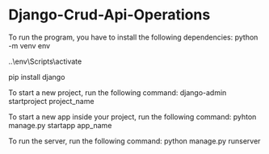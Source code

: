 # Django-Crud-Api-Operations

To run the program, you have to install the following dependencies:
python -m venv env

..\env\Scripts\activate

pip install django

To start a new project, run the following command:
django-admin startproject project_name

To start a new app inside your project, run the following command:
pyhton manage.py startapp app_name

To run the server, run the following command:
python manage.py runserver
